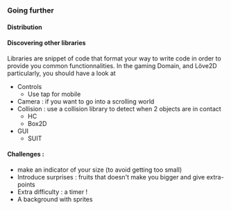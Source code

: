 ### Going further
#### Distribution

#### Discovering other libraries
Libraries are snippet of code that format your way to write code in order to provide you common functionnalities. In the gaming Domain, and Löve2D particularly, you should have a look at
  * Controls
    * Use tap for mobile
  * Camera : if you want to go into a scrolling world
  * Collision : use a collision library to detect when 2 objects are in contact
    * HC
    * Box2D
  * GUI
    * SUIT
#### Challenges :
 * make an indicator of your size (to avoid getting too small)
 * Introduce surprises : fruits that doesn't make you bigger and give extra-points
 * Extra difficulty : a timer !
 * A background with sprites
